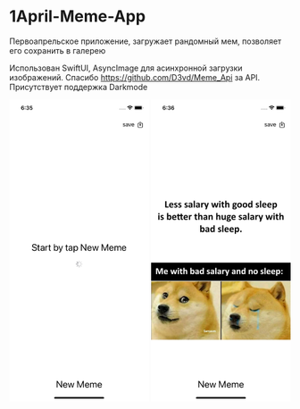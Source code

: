 # 1April-Meme-App
Первоапрельское приложение, загружает рандомный мем, позволяет его сохранить в галерею

Использован SwiftUI, AsyncImage для асинхронной загрузки изображений. Спасибо https://github.com/D3vd/Meme_Api за API. Присутствует поддержка Darkmode

<div align="left">
    <img src="https://github.com/AndrewV92/1April-Meme-App/blob/main/Simulator%20Screen%20Shot%20-%20iPhone%2011%20-%202022-04-02%20at%2018.35.46.png" width="250px"</img> 
  <img src="https://github.com/AndrewV92/1April-Meme-App/blob/main/Simulator%20Screen%20Shot%20-%20iPhone%2011%20-%202022-04-02%20at%2018.36.33.png" width="250px"</img> 
  
 
</div>
